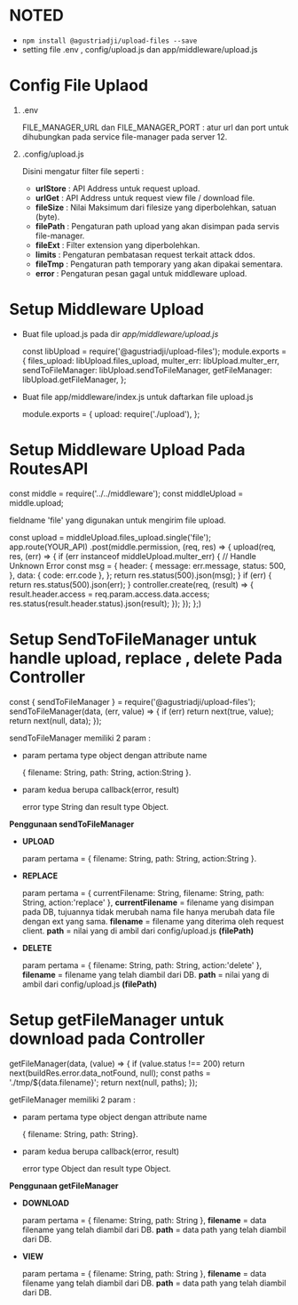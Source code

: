 # NOTED

- `npm install @agustriadji/upload-files --save`
- setting file .env , config/upload.js dan app/middleware/upload.js

# Config File Uplaod

1.  .env
    
    FILE_MANAGER_URL dan FILE_MANAGER_PORT : atur url dan port untuk dihubungkan pada service file-manager pada server 12.

2.  .config/upload.js
    
    Disini mengatur filter file seperti :
    -   **urlStore**    : API Address untuk request upload.
    -   **urlGet**      : API Address untuk request view file / download file.
    -   **fileSize**    : Nilai Maksimum dari filesize yang diperbolehkan, satuan (byte).
    -   **filePath**    : Pengaturan path upload yang akan disimpan pada servis file-manager.
    -   **fileExt**     : Filter extension yang diperbolehkan.
    -   **limits**      : Pengaturan pembatasan request terkait attack ddos.
    -   **fileTmp**     : Pengaturan path temporary yang akan dipakai sementara.
    -   **error**       : Pengaturan pesan gagal untuk middleware upload.

# Setup Middleware Upload

-   Buat file upload.js pada dir *app/middleware/upload.js*

    const libUpload = require('@agustriadji/upload-files');
    module.exports = {
        files_upload: libUpload.files_upload,
        multer_err: libUpload.multer_err,
        sendToFileManager: libUpload.sendToFileManager,
        getFileManager: libUpload.getFileManager,
    };

-   Buat file app/middleware/index.js untuk daftarkan file upload.js
    
    module.exports = {
        upload: require('./upload'),
    };

# Setup Middleware Upload Pada RoutesAPI

const middle = require('../../middleware');
const middleUpload = middle.upload;

fieldname 'file' yang digunakan untuk mengirim file upload.

const upload = middleUpload.files_upload.single('file');
app.route(YOUR_API)
.post(middle.permission, (req, res) => {
    upload(req, res, (err) => {
        if (err instanceof middleUpload.multer_err) { // Handle Unknown Error
            const msg = {
                header: {
                    message: err.message,
                    status: 500,
                },
                data: { code: err.code },
            };
            return res.status(500).json(msg);
        }
        if (err) {
            return res.status(500).json(err);
        }
        controller.create(req, (result) => {
            result.header.access = req.param.access.data.access;
            res.status(result.header.status).json(result);
        });
    });
};)

# Setup SendToFileManager untuk handle upload, replace , delete Pada Controller

const { sendToFileManager } = require('@agustriadji/upload-files');
sendToFileManager(data, (err, value) => {
    if (err) return next(true, value);
    return next(null, data);
});

sendToFileManager memiliki 2 param :
-   param pertama type object dengan attribute name
    
    { filename: String, path: String, action:String }.

-   param kedua berupa callback(error, result)
    
    error type String dan result type Object.

**Penggunaan sendToFileManager**

-   **UPLOAD**
    
    param pertama = { filename: String, path: String, action:String }.

-   **REPLACE**
    
    param pertama = { currentFilename: String, filename: String, path: String, action:'replace' },
    **currentFilename** = filename yang disimpan pada DB, 
    tujuannya tidak merubah nama file hanya merubah data file dengan ext yang sama.
    **filename** = filename yang diterima oleh request client.
    **path** = nilai yang di ambil dari config/upload.js **(filePath)**

-   **DELETE**
    
    param pertama = { filename: String, path: String, action:'delete' },
    **filename** = filename yang telah diambil dari DB.
    **path** = nilai yang di ambil dari config/upload.js **(filePath)**

# Setup getFileManager untuk download pada Controller

getFileManager(data, (value) => {
    if (value.status !== 200)
        return next(buildRes.error.data_notFound, null);
    const paths = './tmp/${data.filename}';
    return next(null, paths);
});

getFileManager memiliki 2 param :
-   param pertama type object dengan attribute name
    
    { filename: String, path: String}.

-   param kedua berupa callback(error, result)
    
    error type Object dan result type Object.

**Penggunaan getFileManager**

-   **DOWNLOAD**

    param pertama = { filename: String, path: String },
    **filename** = data filename yang telah diambil dari DB.
    **path** = data path yang telah diambil dari DB.

-   **VIEW**

    param pertama = { filename: String, path: String },
    **filename** = data filename yang telah diambil dari DB.
    **path** = data path yang telah diambil dari DB.

